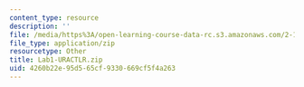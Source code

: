 ```yaml
---
content_type: resource
description: ''
file: /media/https%3A/open-learning-course-data-rc.s3.amazonaws.com/2-14-analysis-and-design-of-feedback-control-systems-spring-2014/4260b22e95d565cf9330669cf5f4a263_Lab1-URACTLR.zip
file_type: application/zip
resourcetype: Other
title: Lab1-URACTLR.zip
uid: 4260b22e-95d5-65cf-9330-669cf5f4a263
---
```

